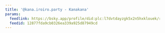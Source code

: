 ```yaml
---
title: '@kana.iroiro.party - Kanakana'
params:
  feedlink: https://bsky.app/profile/did:plc:l7dvtdayzgk5x2n5hxklouek/rss
  feedid: 12877fda9cb0326ea339a925d87949cd
---
```

